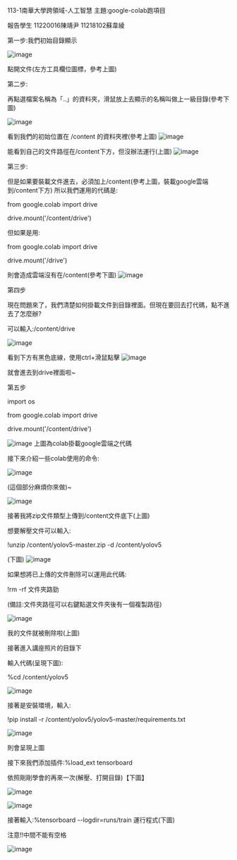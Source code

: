 113-1南華大學跨領域-人工智慧
主題:google-colab跑項目

報告學生
11220016陳靖尹
11218102蘇韋綾

第一步:我們初始目錄顯示

![image](https://github.com/user-attachments/assets/9fc05739-4601-47b7-bb85-464358dae454)

點開文件(左方工具欄位圖標，參考上圖)

第二步: 

再點選檔案名稱為「..」的資料夾，滑鼠放上去顯示的名稱叫做上一級目錄(參考下圖)

![image](https://github.com/user-attachments/assets/2d6652e4-ec59-4774-9fc9-67e918b350c8)

看到我們的初始位置在 /content 的資料夾裡(參考上圖)
![image](https://github.com/user-attachments/assets/6368176e-13a9-4410-87ab-d5d3d7c91a02)

能看到自己的文件路徑在/content下方，但沒辦法運行(上圖)
![image](https://github.com/user-attachments/assets/e21a2204-bbf0-40bf-92c7-d92c487fd7c9)

第三步:

但是如果要裝載文件進去，必須加上/content(參考上圖，裝載google雲端到/content下方)
所以我們運用的代碼是:

from google.colab import drive 

drive.mount('/content/drive') 

但如果是用:

from google.colab import drive 

drive.mount('/drive') 

則會造成雲端沒有在/content(參考下圖)
![image](https://github.com/user-attachments/assets/9117d3b4-6ed8-49b9-ac06-48ca11d8c022)

第四步

現在問題來了，我們清楚如何掛載文件到目錄裡面。但現在要回去打代碼，點不進去了怎麼辦?

可以輸入:/content/drive

![image](https://github.com/user-attachments/assets/f77018c1-09e8-4de0-b64e-5f1da0889f58)

看到下方有黑色底線，使用ctrl+滑鼠點擊
![image](https://github.com/user-attachments/assets/690666cb-3efd-40e9-bab2-01aa900fcd0c)

就會進去到drive裡面啦~

第五步

import os

from google.colab import drive

drive.mount('/content/drive')

![image](https://github.com/user-attachments/assets/e47fcc58-a786-490d-84e6-47770fa607c9)
上圖為colab掛載google雲端之代碼

接下來介紹一些colab使用的命令:

![image](https://github.com/user-attachments/assets/e7cc83fd-90d3-47b3-a044-05c4a991103d)

(這個部分麻煩你來做)~

![image](https://github.com/user-attachments/assets/b1ff1a6b-d7e2-4224-88a5-b9c3aa09d29e)


接著我將zip文件類型上傳到/content文件底下(上圖)

想要解壓文件可以輸入:

!unzip /content/yolov5-master.zip -d /content/yolov5

(下圖)
![image](https://github.com/user-attachments/assets/c333b4c0-41f3-4505-972f-a479ce24050a)



如果想將已上傳的文件刪除可以運用此代碼:

!rm -rf 文件夾路勁

(備註:文件夾路徑可以右鍵點選文件夾後有一個複製路徑)

![image](https://github.com/user-attachments/assets/f103ce52-5779-4bfe-b657-66b8dc91c2f0)

我的文件就被刪除啦(上圖)

接著進入講座照片的目錄下

輸入代碼(呈現下圖):

%cd /content/yolov5

![image](https://github.com/user-attachments/assets/9d3598f7-1ec0-444d-82db-b2e56427669c)

接著是安裝環境，輸入:

!pip install -r /content/yolov5/yolov5-master/requirements.txt

![image](https://github.com/user-attachments/assets/481ad48d-2ab3-448b-a5bb-f68ae17d8fac)

則會呈現上圖

接下來我們添加插件:%load_ext tensorboard

依照剛剛學會的再來一次(解壓、打開目錄)【下圖】

![image](https://github.com/user-attachments/assets/c5f69f02-b95f-4fb1-ad9d-a505ed5eafe5)

![image](https://github.com/user-attachments/assets/128fdf3b-b8c3-4d64-883e-8b4974e122a1)

接著輸入:%tensorboard --logdir=runs/train 運行程式(下圖)

注意!!中間不能有空格

![image](https://github.com/user-attachments/assets/ebeaeedc-05fa-4a43-bcb5-298391db6734)






